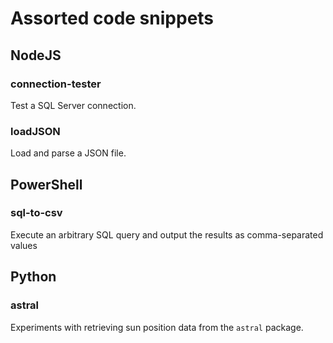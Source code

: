 # Assorted code snippets


## NodeJS

### connection-tester

Test a SQL Server connection.

### loadJSON

Load and parse a JSON file.


## PowerShell

### sql-to-csv

Execute an arbitrary SQL query and output the results as comma-separated values


## Python

### astral

Experiments with retrieving sun position data from the `astral` package.
